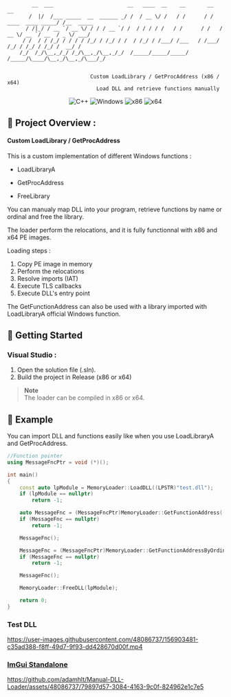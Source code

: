 ```
        __  ___                        __   ____  __    __       __                    __       
       /  |/  /___ _____  __  ______ _/ /  / __ \/ /   / /      / /   ____  ____ _____/ /__  _____
      / /|_/ / __ `/ __ \/ / / / __ `/ /  / / / / /   / /      / /   / __ \/ __ `/ __  / _ \/ ___/
     / /  / / /_/ / / / / /_/ / /_/ / /  / /_/ / /___/ /___   / /___/ /_/ / /_/ / /_/ /  __/ /
    /_/  /_/\__,_/_/ /_/\__,_/\__,_/_/  /_____/_____/_____/  /_____/\____/\__,_/\__,_/\___/_/
                                                                                       
                                                                                       
                           Custom LoadLibrary / GetProcAddress (x86 / x64)  
                             Load DLL and retrieve functions manually 
```
<p align="center">
    <img src="https://img.shields.io/badge/language-C%2B%2B-%23f34b7d.svg?style=for-the-badge&logo=appveyor" alt="C++">
    <img src="https://img.shields.io/badge/platform-Windows-0078d7.svg?style=for-the-badge&logo=appveyor" alt="Windows">
    <img src="https://img.shields.io/badge/arch-x86-red.svg?style=for-the-badge&logo=appveyor" alt="x86">
    <img src="https://img.shields.io/badge/arch-x64-green.svg?style=for-the-badge&logo=appveyor" alt="x64">
</p>

## :open_book: Project Overview :

#### Custom LoadLibrary / GetProcAddress

This is a custom implementation of different Windows functions : 

- LoadLibraryA

- GetProcAddress

- FreeLibrary

You can manualy map DLL into your program, retrieve functions by name or ordinal and free the library.

The loader perform the relocations, and it is fully functionnal with x86 and x64 PE images.

Loading steps :

1. Copy PE image in memory
2. Perform the relocations
3. Resolve imports (IAT)
4. Execute TLS callbacks
5. Execute DLL's entry point 

The GetFunctionAddress can also be used with a library imported with LoadLibraryA official Windows function.

## :rocket: Getting Started
### Visual Studio :
1. Open the solution file (.sln).
2. Build the project in Release (x86 or x64)

> **Note** <br>
> The loader can be compiled in x86 or x64.

## :test_tube: Example

You can import DLL and functions easily like when you use LoadLibraryA and GetProcAddress.

```c++
//Function pointer
using MessageFncPtr = void (*)();

int main()
{
	const auto lpModule = MemoryLoader::LoadDLL((LPSTR)"test.dll");
	if (lpModule == nullptr)
		return -1;

	auto MessageFnc = (MessageFncPtr)MemoryLoader::GetFunctionAddress((LPVOID)lpModule, (const LPSTR)"Message");
	if (MessageFnc == nullptr)
		return -1;

	MessageFnc();

	MessageFnc = (MessageFncPtr)MemoryLoader::GetFunctionAddressByOrdinal((LPVOID)lpModule, 1);
	if (MessageFnc == nullptr)
		return -1;

	MessageFnc();

	MemoryLoader::FreeDLL(lpModule);

	return 0;
}
```

### Test DLL

https://user-images.githubusercontent.com/48086737/156903481-c35ad388-f8ff-49d7-9f93-dd428670d00f.mp4

### [ImGui Standalone](https://github.com/adamhlt/ImGui-Standalone)

https://github.com/adamhlt/Manual-DLL-Loader/assets/48086737/79897d57-3084-4163-9c0f-824962e1c7e5
